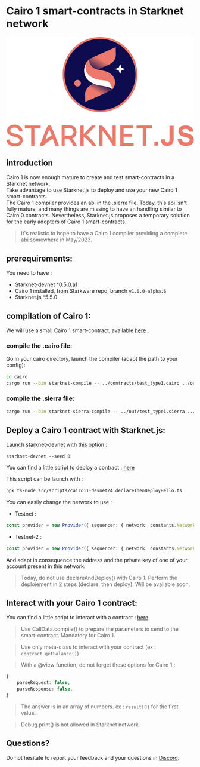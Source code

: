 # Cairo 1 smart-contracts in Starknet network
![Starknet.js](/src/img/StarkNet-JS_logo.png)




## introduction

Cairo 1 is now enough mature to create and test smart-contracts in a Starknet network.  
Take advantage to use Starknet.js to deploy and use your new Cairo 1 smart-contracts.  
The Cairo 1 compiler provides an abi in the .sierra file. Today, this abi isn't fully mature, and many things are missing to have an handling similar to Cairo 0 contracts. Nevertheless, Starknet.js proposes a temporary solution for the early adopters of Cairo 1 smart-contracts.

> It's realistic to hope to have a Cairo 1 compiler providing a complete abi somewhere in May/2023.

## prerequirements:

You need to have :
- Starknet-devnet ^0.5.0.a1
- Cairo 1 installed, from Starkware repo, branch `v1.0.0-alpha.6`
- Starknet.js ^5.5.0

## compilation of Cairo 1:
We will use a small Cairo 1 smart-contract, available [here](./contracts/Cairo1Test/test_type1.cairo) .

### compile the .cairo file:

Go in your cairo directory, launch the compiler (adapt the path to your config):

```bash
cd cairo
cargo run --bin starknet-compile -- ../contracts/test_type1.cairo ../out/test_type1.sierra
```

### compile the .sierra file:

```bash
cargo run --bin starknet-sierra-compile -- ../out/test_type1.sierra ../out/test_type1.casm
```

## Deploy a Cairo 1 contract with Starknet.js:

Launch starknet-devnet with this option :
```
starknet-devnet --seed 0
```
You can find a little script to deploy a contract : [here](./src/scripts/cairo11-devnet/4.declareThenDeployHello.ts)

This script can be launch with :
```bash
npx ts-node src/scripts/cairo11-devnet/4.declareThenDeployHello.ts
```
You can easily change the network to use :
- Testnet :
```typescript
const provider = new Provider({ sequencer: { network: constants.NetworkName.SN_GOERLI } });
```
- Testnet-2 : 
```typescript
const provider = new Provider({ sequencer: { network: constants.NetworkName.SN_GOERLI2 } });
```
And adapt in consequence the address and the private key of one of your account present in this network.

> Today, do not use declareAndDeploy() with Cairo 1. Perform the deploiement in 2 steps (declare, then deploy). Will be available soon.

## Interact with your Cairo 1 contract:

You can find a little script to interact with a contract : [here](.src/scripts/cairo11-devnet/11.CallInvokeContract.ts)

> Use CallData.compile() to prepare the parameters to send to the smart-contract. Mandatory for Cairo 1.

> Use only meta-class to interact with your contract (ex : `contract.getBalance()`)  

> With a @view function, do not forget these options for Cairo 1 : 
```typescript
{
    parseRequest: false,
    parseResponse: false,
}
```

> The answer is in an array of numbers. ex : `result[0]` for the first value.

> Debug.print() is not allowed in Starknet network.

## Questions?

Do not hesitate to report your feedback and your questions in [Discord](https://discord.com/channels/793094838509764618/927918707613786162).